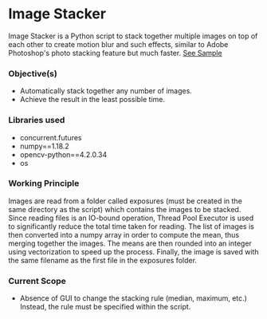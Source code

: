 # Image Stacker
Image Stacker is a Python script to stack together multiple images on top of each other to create motion blur and such effects, similar to Adobe Photoshop's photo stacking feature but much faster. [See Sample](https://github.com/eeshaanachar/image-stacker/blob/master/sample.png)

### Objective(s)
* Automatically stack together any number of images.
* Achieve the result in the least possible time.

### Libraries used
* concurrent.futures
* numpy==1.18.2
* opencv-python==4.2.0.34
* os

### Working Principle
Images are read from a folder called exposures (must be created in the same directory as the script) which contains the images to be stacked. Since reading files is an IO-bound operation, Thread Pool Executor is used to significantly reduce the total time taken for reading. The list of images is then converted into a numpy array in order to compute the mean, thus merging together the images. The means are then rounded into an integer using vectorization to speed up the process. Finally, the image is saved with the same filename as the first file in the exposures folder.

### Current Scope
* Absence of GUI to change the stacking rule (median, maximum, etc.) Instead, the rule must be specified within the script.